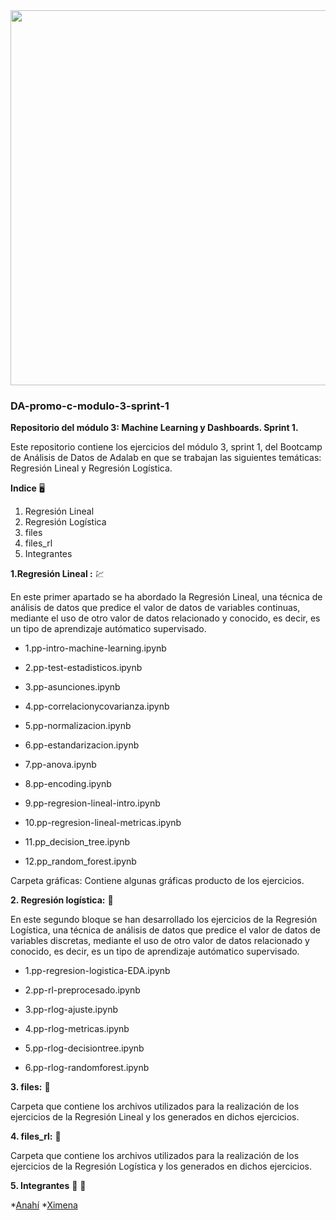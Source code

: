 <img src="https://github.com/XimenaPTM/project2-da-promo-c-modulo-2-team4/blob/main/Ximena%20trujillo%20morillo.png" width="600" align='center'>

### DA-promo-c-modulo-3-sprint-1

**Repositorio del módulo 3: Machine Learning y Dashboards. Sprint 1.**

Este repositorio contiene los ejercicios del módulo 3, sprint 1, del Bootcamp de Análisis de Datos de Adalab en que se trabajan las siguientes temáticas: Regresión Lineal y Regresión Logística.

**Indice** :desktop_computer:
1. Regresión Lineal
2. Regresión Logística
3. files
4. files_rl
5. Integrantes


**1.Regresión Lineal :** :chart:

En este primer apartado se ha abordado la Regresión Lineal, una técnica de análisis de datos que predice el valor de datos de variables continuas, mediante el uso de otro valor de datos relacionado y conocido, es decir, es un tipo de aprendizaje autómatico supervisado.

- 1.pp-intro-machine-learning.ipynb

- 2.pp-test-estadisticos.ipynb

- 3.pp-asunciones.ipynb

- 4.pp-correlacionycovarianza.ipynb

- 5.pp-normalizacion.ipynb

- 6.pp-estandarizacion.ipynb

- 7.pp-anova.ipynb

- 8.pp-encoding.ipynb

- 9.pp-regresion-lineal-intro.ipynb

- 10.pp-regresion-lineal-metricas.ipynb

- 11.pp_decision_tree.ipynb

- 12.pp_random_forest.ipynb


Carpeta gráficas: Contiene algunas gráficas producto de los ejercicios.


**2. Regresión logística:** :date:

En este segundo bloque se han desarrollado los ejercicios de la Regresión Logística, una técnica de análisis de datos que predice el valor de datos de variables discretas, mediante el uso de otro valor de datos relacionado y conocido, es decir, es un tipo de aprendizaje autómatico supervisado.

- 1.pp-regresion-logistica-EDA.ipynb

- 2.pp-rl-preprocesado.ipynb

- 3.pp-rlog-ajuste.ipynb

- 4.pp-rlog-metricas.ipynb

- 5.pp-rlog-decisiontree.ipynb

- 6.pp-rlog-randomforest.ipynb

**3. files:** :file_folder:

Carpeta que contiene los archivos utilizados para la realización de los ejercicios de la Regresión Lineal y los generados en dichos ejercicios.

**4. files_rl:** :open_file_folder:

Carpeta que contiene los archivos utilizados para la realización de los ejercicios de la Regresión Logística y los generados en dichos ejercicios.
    
**5. Integrantes** :woman: :woman:
  
  *[Anahí](https://github.com/Animorales)
  *[Ximena](https://github.com/XimenaPTM)
  
